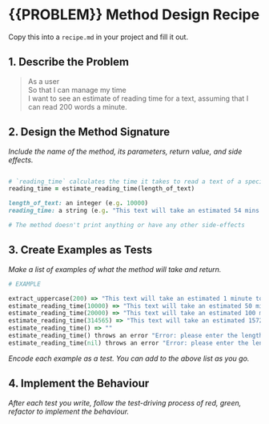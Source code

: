 # {{PROBLEM}} Method Design Recipe

Copy this into a `recipe.md` in your project and fill it out.

## 1. Describe the Problem

> As a user  
> So that I can manage my time  
> I want to see an estimate of reading time for a text, assuming that I can read
> 200 words a minute.

## 2. Design the Method Signature

_Include the name of the method, its parameters, return value, and side effects._

```ruby

# `reading_time` calculates the time it takes to read a text of a specific length
reading_time = estimate_reading_time(length_of_text)

length_of_text: an integer (e.g. 10000)
reading_time: a string (e.g. "This text will take an estimated 54 mins to read")

# The method doesn't print anything or have any other side-effects
```

## 3. Create Examples as Tests

_Make a list of examples of what the method will take and return._

```ruby
# EXAMPLE

extract_uppercase(200) => "This text will take an estimated 1 minute to read"
estimate_reading_time(10000) => "This text will take an estimated 50 minutes to read"
estimate_reading_time(20000) => "This text will take an estimated 100 minutes to read"
estimate_reading_time(314565) => "This text will take an estimated 1572 minutes to read"
estimate_reading_time() => ""
estimate_reading_time() throws an error "Error: please enter the length of a text as an integer"
estimate_reading_time(nil) throws an error "Error: please enter the length of a text as an integer"
```

_Encode each example as a test. You can add to the above list as you go._

## 4. Implement the Behaviour

_After each test you write, follow the test-driving process of red, green, refactor to implement the behaviour._